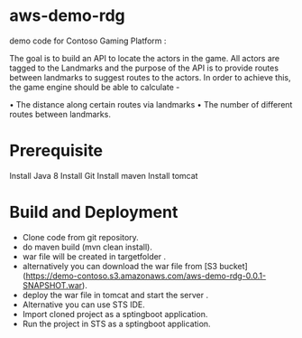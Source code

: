 # aws-demo-rdg
demo code for Contoso Gaming Platform : 

The goal is to build an API to locate the actors in the game. All actors are tagged to the Landmarks and the purpose of the API is to provide routes between landmarks to suggest routes to the actors.  In order to achieve this, the game engine should be able to calculate - 
 
•	The distance along certain routes via landmarks
•	The number of different routes between landmarks.

# Prerequisite
Install Java 8
Install Git
Install maven
Install tomcat

# Build and Deployment
- Clone code from git repository.
- do maven build (mvn clean install).
- war file will be created in targetfolder .
- alternatively you can download the war file from [S3 bucket] (https://demo-contoso.s3.amazonaws.com/aws-demo-rdg-0.0.1-SNAPSHOT.war).
- deploy the war file in tomcat and start the server .
- Alternative you can use STS IDE. 
- Import cloned project as a sptingboot application.
- Run the project in STS as a sptingboot application.
